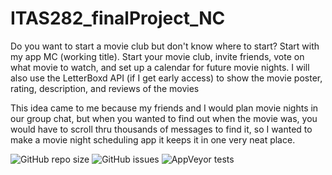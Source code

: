 # ITAS282_finalProject_NC

  Do you want to start a movie club but don't know where to start? Start with my app MC
(working title). Start your movie club, invite friends, vote on what movie to watch, and set up a calendar for future movie nights. I will also use the LetterBoxd API (if I get early access) to show the movie poster, rating, description, and reviews of the movies

  This idea came to me because my friends and I would plan movie nights in our group
chat, but when you wanted to find out when the movie was, you would have to scroll thru thousands of messages to find it, so I wanted to make a movie night scheduling app it keeps it in one very neat place. 

![GitHub repo size](https://img.shields.io/github/repo-size/Ncorbet19/ITAS282_finalProject_NC)
![GitHub issues](https://img.shields.io/github/issues/Ncorbet19/ITAS282_finalProject_NC)
![AppVeyor tests](https://img.shields.io/appveyor/tests/Ncorbet19/ITAS282_finalProject_NC)
